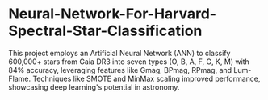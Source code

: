 # Neural-Network-For-Harvard-Spectral-Star-Classification
 This project employs an Artificial Neural Network (ANN) to classify 600,000+ stars from Gaia DR3 into seven types (O, B, A, F, G, K, M) with 84% accuracy, leveraging features like Gmag, BPmag, RPmag, and Lum-Flame. Techniques like SMOTE and MinMax scaling improved performance, showcasing deep learning's potential in astronomy.
